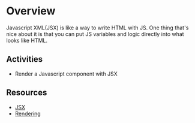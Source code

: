 # Overview

Javascript XML(JSX) is like a way to write HTML with JS. One thing that's nice about it is that you can put JS variables and logic directly into what looks like HTML.

## Activities

- Render a Javascript component with JSX

## Resources

- [JSX](https://reactjs.org/docs/introducing-jsx.html)
- [Rendering](https://reactjs.org/docs/rendering-elements.html)

